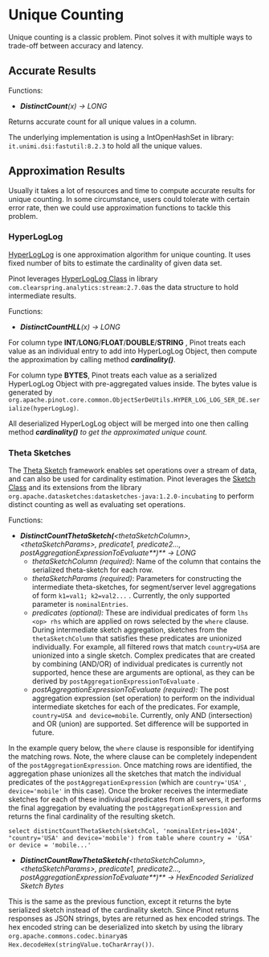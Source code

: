 # Unique Counting

Unique counting is a classic problem. Pinot solves it with multiple ways to trade-off between accuracy and latency.

## Accurate Results

Functions:

* _**DistinctCount**\(x\) -&gt; LONG_

Returns accurate count for all unique values in a column.

The underlying implementation is using a IntOpenHashSet in library: `it.unimi.dsi:fastutil:8.2.3` to hold all the unique values.

## Approximation Results

Usually it takes a lot of resources and time to compute accurate results for unique counting. In some circumstance, users could tolerate with certain error rate, then we could use approximation functions to tackle this problem. 

### HyperLogLog

[HyperLogLog](https://en.wikipedia.org/wiki/HyperLogLog) is one approximation algorithm for unique counting. It uses fixed number of bits to estimate the cardinality of given data set.

Pinot leverages [HyperLogLog Class](https://github.com/addthis/stream-lib/blob/master/src/main/java/com/clearspring/analytics/stream/cardinality/HyperLogLog.java)  in library `com.clearspring.analytics:stream:2.7.0`as the data structure to hold intermediate results.

Functions:

* _**DistinctCountHLL**\(x\) -&gt; LONG_

For column type **INT**/**LONG**/**FLOAT**/**DOUBLE**/**STRING** , Pinot treats each value as an individual entry to add into HyperLogLog Object, then compute the approximation by calling method _**cardinality\(\)**_.

For column type **BYTES**, Pinot treats each value as a serialized HyperLogLog Object with pre-aggregated values inside. The bytes value is generated by `org.apache.pinot.core.common.ObjectSerDeUtils.HYPER_LOG_LOG_SER_DE.serialize(hyperLogLog)`.

All deserialized HyperLogLog object will be merged into one then calling method _**cardinality\(\)** to get the approximated unique count._

### Theta Sketches

The [Theta Sketch](https://datasketches.apache.org/docs/Theta/ThetaSketchFramework.html) framework enables set operations over a stream of data, and can also be used for cardinality estimation. Pinot leverages the [Sketch Class](https://github.com/apache/incubator-datasketches-java/blob/master/src/main/java/org/apache/datasketches/theta/Sketch.java) and its extensions from the library `org.apache.datasketches:datasketches-java:1.2.0-incubating`  to perform distinct counting as well as evaluating set operations.

Functions:

* _**DistinctCountThetaSketch\(**&lt;thetaSketchColumn&gt;, &lt;thetaSketchParams&gt;, predicate1, predicate2..., postAggregationExpressionToEvaluate**\)** -&gt; LONG_
  * _thetaSketchColumn \(required\)_: Name of the column that contains the serialized theta-sketch for each row.
  * _thetaSketchParams \(required\)_: Parameters for constructing the intermediate theta-sketches, for segment/server level aggregations of form `k1=val1; k2=val2...` . Currently, the only supported parameter is `nominalEntries`.
  * _predicates \(optional\):_  These are individual predicates of form `lhs <op> rhs` which are applied on rows selected by the `where` clause. During intermediate sketch aggregation, sketches from the `thetaSketchColumn` that satisfies these predicates are unionized individually. For example, all filtered rows that match `country=USA` are unionized into a single sketch. Complex predicates that are created by combining \(AND/OR\) of individual predicates is currently not supported, hence these are arguments are optional, as they can be derived by `postAggregationExpressionToEvaluate` .
  * _postAggregationExpressionToEvaluate \(required\):_ The post aggregation expression \(set operation\) to perform on the individual intermediate sketches for each of the predicates. For example, `country=USA and device=mobile`. Currently, only AND \(intersection\) and OR \(union\) are supported. Set difference will be supported in future.

In the example query below, the `where` clause is responsible for identifying the matching rows. Note, the where clause can be completely independent of the `postAggregationExpression`. Once matching rows are identified, the aggregation phase unionizes all the sketches that match the individual predicates of the `postAggregationExpression` \(which are `country='USA'` , `device='mobile'` in this case\). Once the broker receives the intermediate sketches for each of these individual predicates from all servers, it performs the final aggregation by evaluating the `postAggregationExpression` and returns the final cardinality of the resulting sketch.

`select distinctCountThetaSketch(sketchCol, 'nominalEntries=1024', "country='USA' and device='mobile') from table where country = 'USA' or device = 'mobile...'` 

* _**DistinctCountRawThetaSketch\(**&lt;thetaSketchColumn&gt;, &lt;thetaSketchParams&gt;, predicate1, predicate2..., postAggregationExpressionToEvaluate**\)** -&gt; HexEncoded Serialized Sketch Bytes_

This is the same as the previous function, except it returns the byte serialized sketch instead of the cardinality sketch. Since Pinot returns responses as JSON strings, bytes are returned as hex encoded strings. The hex encoded string can be deserialized into sketch by using the library `org.apache.commons.codec.binary`as `Hex.decodeHex(stringValue.toCharArray())`.

